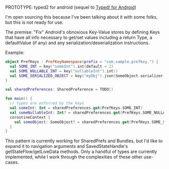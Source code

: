 PROTOTYPE: typed2 for android (sequel to [Typed! for Android](https://github.com/episode6/typed))

I'm open sourcing this because I've been talking about it with some folks, but this is not ready for use.

The premise: "Fix" Android's obnoxious Key-Value stores by defining Keys that have all info necessary to get/set values including a return Type, a defaultValue (if any) and any serialization/deserialization instructions.

Example:
```kotlin
object PrefKeys : PrefKeyNamespace(prefix = "com.sample.prefkey.") {
  val SOME_INT = key("someInt").int(default = 2)
  val SOME_NULLABLE_INT = key("nullableInt").int()
  val SOME_SERIALIZED_OBJECT = key("myObj").json(SomeObject.serializer()).async()
}

val sharedPreferences: SharedPreference = TODO()

fun main() {
  // types are enforced by the keys
  val someInt: Int = sharedPreferences.get(PrefKeys.SOME_INT)
  val someNullableInt: Int? = sharedPreferences.get(PrefKeys.SOME_NULLABLE_INT)
  coroutineContext {
    val someObject: SomeObject? = sharedPreferences.get(PrefKeys.SOME_SERIALIZED_OBJECT)
  }
}
```

This pattern is currently working for SharedPrefs and Bundles, but I'd like to expand it to navigation arguments and SavedStateHandle's getStateFlow/getLiveData methods. Only a handful of types are currently implemented, while I work through the complexities of these other use-cases.
